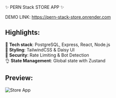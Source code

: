 ✨ PERN Stack STORE APP ✨

DEMO LINK: https://pern-stack-store.onrender.com

## Highlights:

🌟 **Tech stack**: PostgreSQL, Express, React, Node.js  
🎨 **Styling**: TailwindCSS & Daisy UI  
🚀 **Security**: Rate Limiting & Bot Detection  
👌 **State Management**: Global state with Zustand  

## Preview:

![Store App](https://github.com/user-attachments/assets/c5a0fa47-994a-4e27-93d3-b3d28fd382be)

